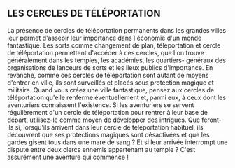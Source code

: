 ## LES CERCLES DE TÉLÉPORTATION


La présence de cercles de téléportation permanents dans
les grandes villes leur permet d'asseoir leur importance
dans l'économie d'un monde fantastique. Les sorts comme
changement de plan, téléportation et cercle de téléportation
permettent d'accéder à ces cercles, que l'on trouve
généralement dans les temples, les académies, les quartiers-
généraux des organisations de lanceurs de sorts et les lieux
publics d'importance. En revanche, comme ces cercles de
téléportation sont autant de moyens d'entrer en ville, ils sont
surveillés et placés sous protection magique et militaire.
Quand vous créez une ville fantastique, pensez aux cercles
de téléportation qu'elle renferme éventuellement et, parmi
eux, à ceux dont les aventuriers connaissent l'existence.
Si les aventuriers se servent régulièrement d'un cercle de
téléportation pour rentrer à leur base de départ, utilisez-le
comme moyen de développer des intrigues. Que feront-
ils si, lorsqu'ils arrivent dans leur cercle de téléportation
habituel, ils découvrent que ses protections magiques sont
désactivées et que les gardes gisent tous dans une mare de
sang ? Et si leur arrivée interrompt une dispute entre deux
clercs ennemis appartenant au temple ? C'est assurément
une aventure qui commence !
